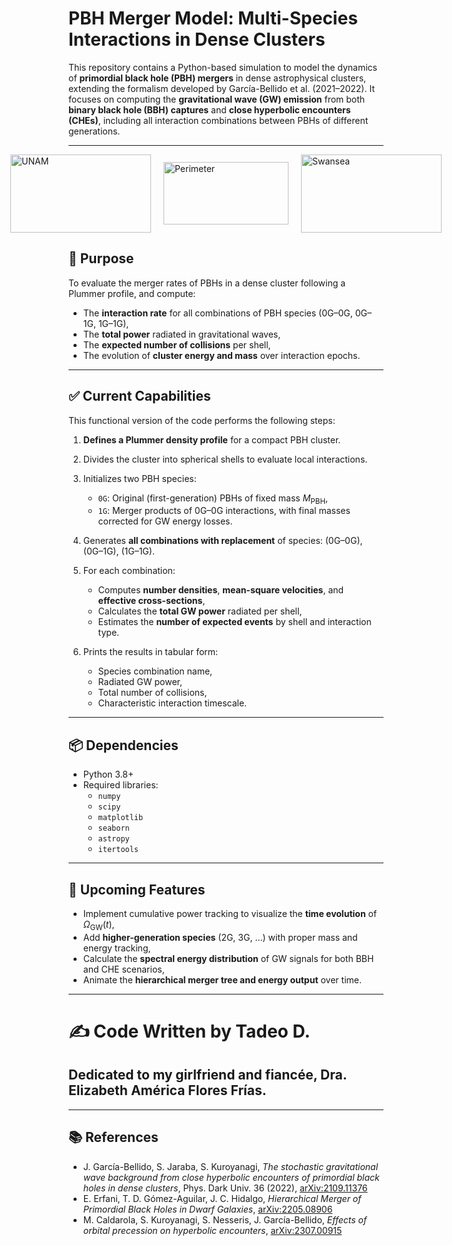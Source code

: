 # PBH Merger Model: Multi-Species Interactions in Dense Clusters

This repository contains a Python-based simulation to model the dynamics of **primordial black hole (PBH) mergers** in dense astrophysical clusters, extending the formalism developed by García-Bellido et al. (2021–2022). It focuses on computing the **gravitational wave (GW) emission** from both **binary black hole (BBH) captures** and **close hyperbolic encounters (CHEs)**, including all interaction combinations between PBHs of different generations.

---

<div style="display: flex; justify-content: center; align-items: center; gap: 20px;">
  <img src="https://francia.unam.mx/wp-content/uploads/2021/10/Logo-UNAM-Azul-Landscape.png" alt="UNAM" width="225" height="125">
  <img src="https://mcdonaldinstitute.ca/wp-content/uploads/2018/05/PI-logo-2017-Black-1280x424.png.webp" alt="Perimeter" width="200" height="100">
  <img src="https://swanseauniversity.cloud.panopto.eu/Panopto/ContentCache/637582254009215017/_branding/f80a49ed-5120-415e-89fe-ab8900ad7d40/637582253354333331_largelogo.png" alt="Swansea" width="225" height="125">
</div>



## 🎯 Purpose

To evaluate the merger rates of PBHs in a dense cluster following a Plummer profile, and compute:

- The **interaction rate** for all combinations of PBH species (0G–0G, 0G–1G, 1G–1G),
- The **total power** radiated in gravitational waves,
- The **expected number of collisions** per shell,
- The evolution of **cluster energy and mass** over interaction epochs.

---

## ✅ Current Capabilities

This functional version of the code performs the following steps:

1. **Defines a Plummer density profile** for a compact PBH cluster.
2. Divides the cluster into spherical shells to evaluate local interactions.
3. Initializes two PBH species:
   - `0G`: Original (first-generation) PBHs of fixed mass $M_\mathrm{PBH}$,
   - `1G`: Merger products of 0G–0G interactions, with final masses corrected for GW energy losses.
4. Generates **all combinations with replacement** of species: (0G–0G), (0G–1G), (1G–1G).
5. For each combination:
   - Computes **number densities**, **mean-square velocities**, and **effective cross-sections**,
   - Calculates the **total GW power** radiated per shell,
   - Estimates the **number of expected events** by shell and interaction type.

6. Prints the results in tabular form:
   - Species combination name,
   - Radiated GW power,
   - Total number of collisions,
   - Characteristic interaction timescale.

---

## 📦 Dependencies

- Python 3.8+
- Required libraries:
  - `numpy`
  - `scipy`
  - `matplotlib`
  - `seaborn`
  - `astropy`
  - `itertools`

---

## 📍 Upcoming Features

- Implement cumulative power tracking to visualize the **time evolution** of $\Omega_{\mathrm{GW}}(t)$,
- Add **higher-generation species** (2G, 3G, ...) with proper mass and energy tracking,
- Calculate the **spectral energy distribution** of GW signals for both BBH and CHE scenarios,
- Animate the **hierarchical merger tree and energy output** over time.

---

# ✍️ Code Written by Tadeo D.
## Dedicated to my girlfriend and fiancée, Dra. Elizabeth América Flores Frías.

---

## 📚 References

- J. García-Bellido, S. Jaraba, S. Kuroyanagi, *The stochastic gravitational wave background from close hyperbolic encounters of primordial black holes in dense clusters*, Phys. Dark Univ. 36 (2022), [arXiv:2109.11376](https://arxiv.org/abs/2109.11376)
- E. Erfani, T. D. Gómez-Aguilar, J. C. Hidalgo, *Hierarchical Merger of Primordial Black Holes in Dwarf Galaxies*, [arXiv:2205.08906](https://arxiv.org/abs/2205.08906)
- M. Caldarola, S. Kuroyanagi, S. Nesseris, J. García-Bellido, *Effects of orbital precession on hyperbolic encounters*, [arXiv:2307.00915](https://arxiv.org/abs/2307.00915)

